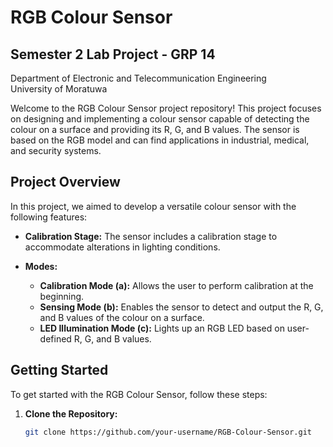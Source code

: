 # RGB Colour Sensor

## Semester 2 Lab Project - GRP 14
Department of Electronic and Telecommunication Engineering  
University of Moratuwa

Welcome to the RGB Colour Sensor project repository! This project focuses on designing and implementing a colour sensor capable of detecting the colour on a surface and providing its R, G, and B values. The sensor is based on the RGB model and can find applications in industrial, medical, and security systems.

## Project Overview

In this project, we aimed to develop a versatile colour sensor with the following features:

- **Calibration Stage:** The sensor includes a calibration stage to accommodate alterations in lighting conditions.

- **Modes:**
  - **Calibration Mode (a):** Allows the user to perform calibration at the beginning.
  - **Sensing Mode (b):** Enables the sensor to detect and output the R, G, and B values of the colour on a surface.
  - **LED Illumination Mode (c):** Lights up an RGB LED based on user-defined R, G, and B values.

## Getting Started

To get started with the RGB Colour Sensor, follow these steps:

1. **Clone the Repository:**
   ```bash
   git clone https://github.com/your-username/RGB-Colour-Sensor.git
